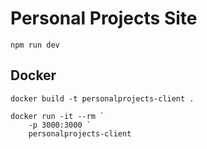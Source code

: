 # Personal Projects Site

```
npm run dev
```

## Docker

```
docker build -t personalprojects-client .

docker run -it --rm `
    -p 3000:3000 `
    personalprojects-client
```